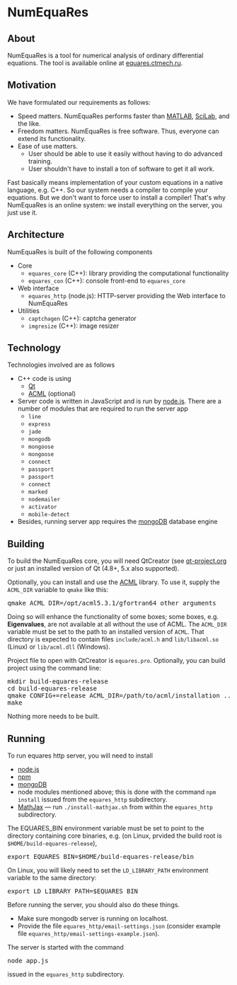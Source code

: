 # NumEquaRes

## About

NumEquaRes is a tool for numerical analysis of ordinary differential equations.
The tool is available online at [equares.ctmech.ru](http://equares.ctmech.ru).

## Motivation

We have formulated our requirements as follows:
* Speed matters. NumEquaRes performs faster than
  [MATLAB](http://www.mathworks.com/products/matlab/),
  [SciLab](http://www.scilab.org/), and the like.
* Freedom matters. NumEquaRes is free software. Thus, everyone can extend its functionality.
* Ease of use matters.
  * User should be able to use it easily without having to do advanced training.
  * User shouldn't have to install a ton of software to get it all work.

Fast basically means implementation of your custom equations in a native language, e.g. C++. So our system needs a compiler to compile your equations.
But we don't want to force user to install a compiler! That's why NumEquaRes is an online system: we install everything on the server, you just use it.


## Architecture

NumEquaRes is built of the following components
* Core
  * ```equares_core``` (C++): library providing the computational functionality
  * ```equares_con``` (C++): console front-end to ```equares_core```
* Web interface
  * ```equares_http``` (node.js): HTTP-server providing the Web interface to NumEquaRes
* Utilities
  * ```captchagen``` (C++): captcha generator
  * ```imgresize``` (C++): image resizer

## Technology
Technologies involved are as follows
* C++ code is using
  * [Qt](http://qt-project.org/)
  * [ACML](http://developer.amd.com/tools-and-sdks/cpu-development/amd-core-math-library-acml/) (optional)
* Server code is written in JavaScript and is run by [node.js](http://nodejs.org/). There are a number of modules that are required to run the server app
  *  ```line```
  *  ```express```
  *  ```jade```
  *  ```mongodb```
  *  ```mongoose```
  *  ```mongoose```
  *  ```connect```
  *  ```passport```
  *  ```passport```
  *  ```connect```
  *  ```marked```
  *  ```nodemailer```
  *  ```activator```
  *  ```mobile-detect```
* Besides, running server app requires the [mongoDB](http://www.mongodb.org/) database engine

## Building
To build the NumEquaRes core, you will need QtCreator (see [qt-project.org](http://qt-project.org/)
or just an installed version of Qt (4.8+, 5.x also supported).

Optionally, you can install and use the [ACML](http://developer.amd.com/tools-and-sdks/cpu-development/amd-core-math-library-acml/) library.
To use it, supply the ```ACML_DIR``` variable to ```qmake``` like this:
<pre>
qmake ACML_DIR=/opt/acml5.3.1/gfortran64 other arguments
</pre>
Doing so will enhance the functionality of some boxes; some boxes, e.g. **Eigenvalues**, are not available at all without the use of ACML.
The ```ACML_DIR``` variable must be set to the path to an installed version of ```ACML```. That directory is expected to contain
files ```include/acml.h``` and ```lib/libacml.so``` (Linux) or ```lib/acml.dll``` (Windows).

Project file to open with QtCreator is ```equares.pro```.
Optionally, you can build project using the command line:
<pre>
mkdir build-equares-release
cd build-equares-release
qmake CONFIG+=release ACML_DIR=/path/to/acml/installation ../equares/equares.pro
make
</pre>

Nothing more needs to be built.

## Running
To run equares http server, you will need to install
* [node.js](http://nodejs.org/)
* [npm](https://www.npmjs.org/)
* [mongoDB](http://www.mongodb.org/)
* node modules mentioned above; this is done with the command ```npm install``` issued from the ```equares_http``` subdirectory.
* [MathJax](https://www.mathjax.org/) &mdash; run ```./install-mathjax.sh``` from within the ```equares_http``` subdirectory.

The EQUARES_BIN environment variable must be set to point to the directory containing  core binaries, e.g. (on Linux, prvided
the build root is ```$HOME/build-equares-release```),
<pre>
export EQUARES_BIN=$HOME/build-equares-release/bin
</pre>
On Linux, you will likely need to set the ```LD_LIBRARY_PATH``` environment variable to the same directory:
<pre>
export LD_LIBRARY_PATH=$EQUARES_BIN
</pre>

Before running the server, you should also do these things.
* Make sure mongodb server is running on localhost.
* Provide the file ```equares_http/email-settings.json``` (consider example file ```equares_http/email-settings-example.json```).

The server is started with the command
<pre>
node app.js
</pre>
issued in the ```equares_http``` subdirectory.

